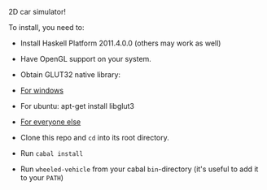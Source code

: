2D car simulator!

To install, you need to:

* Install Haskell Platform 2011.4.0.0 (others may work as well)
* Have OpenGL support on your system.
* Obtain GLUT32 native library:

 * [For windows](http://user.xmission.com/~nate/glut.html)
 * For ubuntu: apt-get install libglut3
 * [For everyone else](http://www.opengl.org/resources/libraries/glut/glut_downloads.php)

* Clone this repo and `cd` into its root directory.
* Run `cabal install`
* Run `wheeled-vehicle` from your cabal `bin`-directory (it's useful to add it to your `PATH`)

